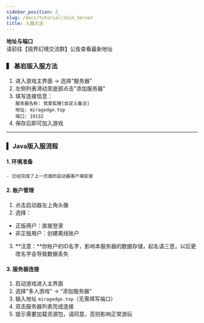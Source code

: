 ```yaml
---
sidebar_position: 2
slug: /docs/tutorial/Join_Server
title: 入服方法
---
```


**地址与端口**  
请前往【锐界幻境交流群】公告查看最新地址

### ▍ 基岩版入服方法
1. 进入游戏主界面 → 选择"服务器"
2. 左侧列表滑动至底部点击"添加服务器"
3. 填写连接信息：  
    `服务器名称: 我爱狐狸[自定义备注]`  
    `地址: miragedge.top`  
    `端口: 19132`
4. 保存后即可加入游戏

---

### ▍ Java版入服流程

#### 1. 环境准备
    - 已经完成了上一页面的启动器客户端安装

#### 2. 账户管理
1. 点击启动器左上角头像
2. 选择：
- 正版用户：直接登录
- 非正版用户：创建离线账户
3. **注意：**你账户的ID名字，影响本服务器的数据存储，起名请三思，以后更改名字会导致数据丢失

#### 3. 服务器连接
1. 启动游戏进入主界面
2. 选择"多人游戏" → "添加服务器"
3. 输入地址 `miragedge.top`（无需填写端口）
4. 双击服务器列表完成连接
5. 提示需要加载资源包，请同意，否则影响正常游玩